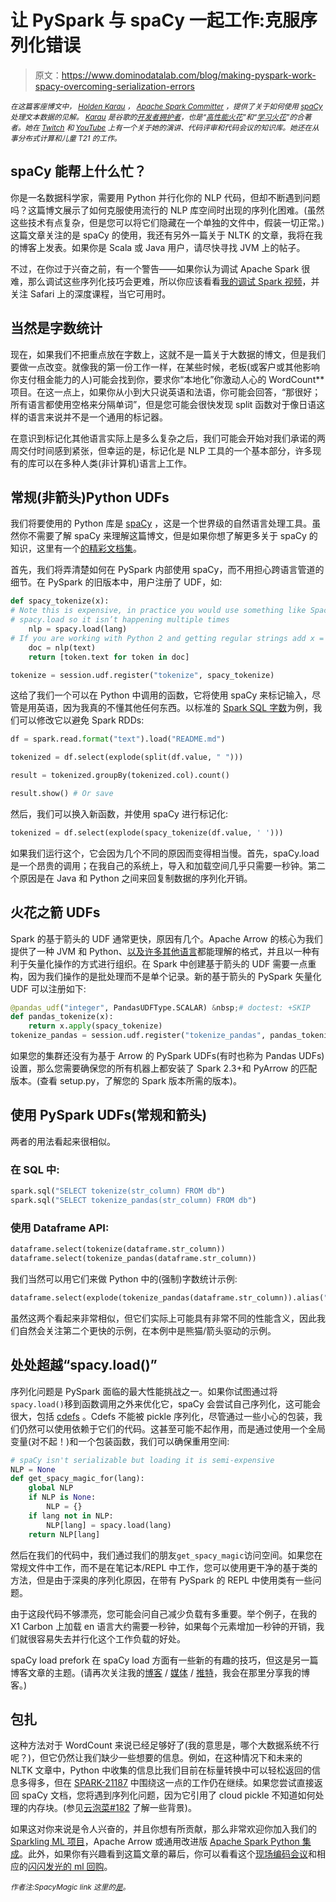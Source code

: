 # 让 PySpark 与 spaCy 一起工作:克服序列化错误

> 原文：<https://www.dominodatalab.com/blog/making-pyspark-work-spacy-overcoming-serialization-errors>

*<small>在这篇客座博文中， [Holden Karau](https://twitter.com/holdenkarau) ， [Apache Spark Committer](https://spark.apache.org/committers.html) ，提供了关于如何使用 [spaCy](https://spacy.io/) 处理文本数据的见解。 [Karau](https://twitter.com/holdenkarau) 是谷歌的[开发者拥护者](http://bit.ly/holdenGKE)，也是“[高性能火花](https://www.amazon.com/High-Performance-Spark-Practices-Optimizing/dp/1491943203/)”和“[学习火花](https://www.amazon.com/Learning-Spark-Lightning-Fast-Data-Analysis/dp/1449358624/)”的合著者。她在 [Twitch](https://www.twitch.tv/holdenkarau) 和 [YouTube](https://www.youtube.com/user/holdenkarau) 上有一个关于她的演讲、代码评审和代码会议的知识库。她还在从事分布式计算和儿童 T21 的工作。</small>*

## spaCy 能帮上什么忙？

你是一名数据科学家，需要用 Python 并行化你的 NLP 代码，但却不断遇到问题吗？这篇博文展示了如何克服使用流行的 NLP 库空间时出现的序列化困难。(虽然这些技术有点复杂，但是您可以将它们隐藏在一个单独的文件中，假装一切正常。)这篇文章关注的是 spaCy 的使用，我还有另外一篇关于 NLTK 的文章，我将在我的博客上发表。如果你是 Scala 或 Java 用户，请尽快寻找 JVM 上的帖子。

不过，在你过于兴奋之前，有一个警告——如果你认为调试 Apache Spark 很难，那么调试这些序列化技巧会更难，所以你应该看看[我的调试 Spark 视频](https://www.youtube.com/watch?v=s5p15QT0Zj8)，并关注 Safari 上的深度课程，当它可用时。

## 当然是字数统计

现在，如果我们不把重点放在字数上，这就不是一篇关于大数据的博文，但是我们要做一点改变。就像我的第一份工作一样，在某些时候，老板(或客户或其他影响你支付租金能力的人)可能会找到你，要求你“本地化”你激动人心的 WordCount**项目。在这一点上，如果你从小到大只说英语和法语，你可能会回答，“那很好；所有语言都使用空格来分隔单词”，但是您可能会很快发现 split 函数对于像日语这样的语言来说并不是一个通用的标记器。

在意识到标记化其他语言实际上是多么复杂之后，我们可能会开始对我们承诺的两周交付时间感到紧张，但幸运的是，标记化是 NLP 工具的一个基本部分，许多现有的库可以在多种人类(非计算机)语言上工作。

## 常规(非箭头)Python UDFs

我们将要使用的 Python 库是 [spaCy](https://www.dominodatalab.com/data-science-dictionary/spacy) ，这是一个世界级的自然语言处理工具。虽然你不需要了解 spaCy 来理解这篇博文，但是如果你想了解更多关于 spaCy 的知识，这里有一个[的精彩文档集](https://spacy.io/usage/)。

首先，我们将弄清楚如何在 PySpark 内部使用 spaCy，而不用担心跨语言管道的细节。在 PySpark 的旧版本中，用户注册了 UDF，如:

```py
def spacy_tokenize(x):
# Note this is expensive, in practice you would use something like SpacyMagic, see footnote for link; which caches
# spacy.load so it isn’t happening multiple times
    nlp = spacy.load(lang)
# If you are working with Python 2 and getting regular strings add x = unicode(x)
    doc = nlp(text)
    return [token.text for token in doc]

tokenize = session.udf.register("tokenize", spacy_tokenize)
```

这给了我们一个可以在 Python 中调用的函数，它将使用 spaCy 来标记输入，尽管是用英语，因为我真的不懂其他任何东西。以标准的 [Spark SQL 字数](https://spark.apache.org/examples.html)为例，我们可以修改它以避免 Spark RDDs:

```py
df = spark.read.format("text").load("README.md")

tokenized = df.select(explode(split(df.value, " ")))

result = tokenized.groupBy(tokenized.col).count()

result.show() # Or save
```

然后，我们可以换入新函数，并使用 spaCy 进行标记化:

```py
tokenized = df.select(explode(spacy_tokenize(df.value, ' ')))
```

如果我们运行这个，它会因为几个不同的原因而变得相当慢。首先，spaCy.load 是一个昂贵的调用；在我自己的系统上，导入和加载空间几乎只需要一秒钟。第二个原因是在 Java 和 Python 之间来回复制数据的序列化开销。

## 火花之箭 UDFs

Spark 的基于箭头的 UDF 通常更快，原因有几个。Apache Arrow 的核心为我们提供了一种 JVM 和 Python、[以及许多其他语言](https://github.com/apache/arrow)都能理解的格式，并且以一种有利于矢量化操作的方式进行组织。在 Spark 中创建基于箭头的 UDF 需要一点重构，因为我们操作的是批处理而不是单个记录。新的基于箭头的 PySpark 矢量化 UDF 可以注册如下:

```py
@pandas_udf("integer", PandasUDFType.SCALAR) &nbsp;# doctest: +SKIP
def pandas_tokenize(x):
    return x.apply(spacy_tokenize)
tokenize_pandas = session.udf.register("tokenize_pandas", pandas_tokenize)
```

如果您的集群还没有为基于 Arrow 的 PySpark UDFs(有时也称为 Pandas UDFs)设置，那么您需要确保您的所有机器上都安装了 Spark 2.3+和 PyArrow 的匹配版本。(查看 setup.py，了解您的 Spark 版本所需的版本)。

## 使用 PySpark UDFs(常规和箭头)

两者的用法看起来很相似。

### 在 SQL 中:

```py
spark.sql("SELECT tokenize(str_column) FROM db")
spark.sql("SELECT tokenize_pandas(str_column) FROM db")
```

### 使用 Dataframe API:

```py
dataframe.select(tokenize(dataframe.str_column))
dataframe.select(tokenize_pandas(dataframe.str_column))
```

我们当然可以用它们来做 Python 中的(强制)字数统计示例:

```py
dataframe.select(explode(tokenize_pandas(dataframe.str_column)).alias("tokens")).groupBy("tokens").sum("*").collect()
```

虽然这两个看起来非常相似，但它们实际上可能具有非常不同的性能含义，因此我们自然会关注第二个更快的示例，在本例中是熊猫/箭头驱动的示例。

## 处处超越“spacy.load()”

序列化问题是 PySpark 面临的最大性能挑战之一。如果你试图通过将``spacy.load()``移到函数调用之外来优化它，spaCy 会尝试自己序列化，这可能会很大，包括 [cdefs](https://cython.readthedocs.io/en/latest/src/tutorial/cdef_classes.html) 。Cdefs 不能被 pickle 序列化，尽管通过一些小心的包装，我们仍然可以使用依赖于它们的代码。这甚至可能不起作用，而是通过使用一个全局变量(对不起！)和一个包装函数，我们可以确保重用空间:

```py
# spaCy isn't serializable but loading it is semi-expensive
NLP = None
def get_spacy_magic_for(lang):
    global NLP
    if NLP is None:
        NLP = {}
    if lang not in NLP:
        NLP[lang] = spacy.load(lang)
    return NLP[lang]
```

然后在我们的代码中，我们通过我们的朋友``get_spacy_magic``访问空间。如果您在常规文件中工作，而不是在笔记本/REPL 中工作，您可以使用更干净的基于类的方法，但是由于深奥的序列化原因，在带有 PySpark 的 REPL 中使用类有一些问题。

由于这段代码不够漂亮，您可能会问自己减少负载有多重要。举个例子，在我的 X1 Carbon 上加载 en 语言大约需要一秒钟，如果每个元素增加一秒钟的开销，我们就很容易失去并行化这个工作负载的好处。

spaCy load prefork 在 spaCy load 方面有一些新的有趣的技巧，但这是另一篇博客文章的主题。(请再次关注我的[博客](http://blog.holdenkarau.com/) / [媒体](https://medium.com/@holdenkarau) / [推特](https://twitter.com/holdenkarau)，我会在那里分享我的博客。)

## 包扎

这种方法对于 WordCount 来说已经足够好了(我的意思是，哪个大数据系统不行呢？)，但它仍然让我们缺少一些想要的信息。例如，在这种情况下和未来的 NLTK 文章中，Python 中收集的信息比我们目前在标量转换中可以轻松返回的信息多得多，但在 [SPARK-21187](https://issues.apache.org/jira/browse/SPARK-21187) 中围绕这一点的工作仍在继续。如果您尝试直接返回 spaCy 文档，您将遇到序列化问题，因为它引用了 cloud pickle 不知道如何处理的内存块。(参见[云泡菜#182](https://github.com/cloudpipe/cloudpickle/issues/182) 了解一些背景)。

如果这对你来说是令人兴奋的，并且你想有所贡献，那么非常欢迎你加入我们的 [Sparkling ML 项目](https://github.com/sparklingpandas/sparklingml)，Apache Arrow 或通用改进版 [Apache Spark Python 集成](http://spark.apache.org/)。此外，如果你有兴趣看到这篇文章的幕后，你可以看看这个[现场编码会议](https://www.youtube.com/watch?v=EPvd5BhhevM&list=PLRLebp9QyZtYF46jlSnIu2x1NDBkKa2uw)和相应的[闪闪发光的 ml 回购](https://github.com/sparklingpandas/sparklingml)。

*<sup>作者注:SpacyMagic link 这里的[是](https://github.com/sparklingpandas/sparklingml/blob/91bed86546943d683ba4a1fc5ae3a2fef7e2175e/sparklingml/transformation_functions.py#L80)。</sup>*